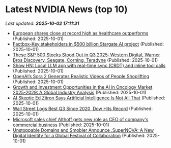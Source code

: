 # Latest NVIDIA News (top 10)
_Last updated: **2025-10-02 17:11:31**_

- [European shares close at record high as healthcare outperforms](https://www.irishtimes.com/business/2025/10/01/european-shares-close-at-record-high-as-healthcare-outperforms/) (Published: 2025-10-01)
- [Factbox-Key stakeholders in $500 billion Stargate AI project](https://finance.yahoo.com/news/factbox-key-stakeholders-500-billion-164315893.html) (Published: 2025-10-01)
- [These S&P 500 Stocks Stood Out in Q3 2025: Western Digital, Warner Bros Discovery, Seagate, Corning, Teradyne](https://www.thestreet.com/markets/these-s-p-500-stocks-stood-out-in-q3-2025-western-digital-warner-bros-discovery-seagate-corning-teradyne) (Published: 2025-10-01)
- [Show HN: Local LLM app with real-time sync (CRDT) and inline tool calls](https://github.com/Reclusive-Inc/closed-circuit-ai) (Published: 2025-10-01)
- [OpenAI’s Sora 2 Generates Realistic Videos of People Shoplifting](https://futurism.com/future-society/openai-sora-2-videos-people-shoplifting) (Published: 2025-10-01)
- [Growth and Investment Opportunities in the AI in Oncology Market 2025-2029: A Global Industry Analysis](https://www.globenewswire.com/news-release/2025/10/01/3159810/28124/en/Growth-and-Investment-Opportunities-in-the-AI-in-Oncology-Market-2025-2029-A-Global-Industry-Analysis.html) (Published: 2025-10-01)
- [AI Skeptic Ed Zitron Says Artificial Intelligence Is Not All That](https://www.forbes.com/sites/johnnavin/2025/10/01/ai-skeptic-ed-zitron-says-artificial-intelligence-is-not-all-that/) (Published: 2025-10-01)
- [Wall Street Logs Best Q3 Since 2020, Dow Hits Record](https://finance.yahoo.com/news/wall-street-logs-best-q3-161812622.html) (Published: 2025-10-01)
- [Microsoft sales chief Althoff gets new role as CEO of company's commercial business](https://www.cnbc.com/2025/10/01/microsoft-makes-co.html) (Published: 2025-10-01)
- [Unstoppable Domains and Smobler Announce .SuperNOVA: A New Digital Identity for a Global Festival of Collaboration](https://www.globenewswire.com/news-release/2025/10/01/3159794/0/en/Unstoppable-Domains-and-Smobler-Announce-SuperNOVA-A-New-Digital-Identity-for-a-Global-Festival-of-Collaboration.html) (Published: 2025-10-01)
